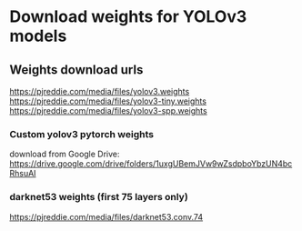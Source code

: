 # Download weights for YOLOv3 models

## Weights download urls

https://pjreddie.com/media/files/yolov3.weights  
https://pjreddie.com/media/files/yolov3-tiny.weights  
https://pjreddie.com/media/files/yolov3-spp.weights

### Custom yolov3 pytorch weights
download from Google Drive: https://drive.google.com/drive/folders/1uxgUBemJVw9wZsdpboYbzUN4bcRhsuAI

### darknet53 weights (first 75 layers only)
https://pjreddie.com/media/files/darknet53.conv.74
